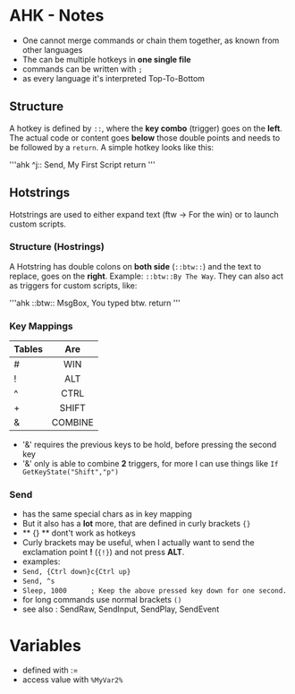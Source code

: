 
# AHK - Notes
- One cannot merge commands or chain them together, as known from other languages
- The can be multiple hotkeys in **one single file**
- commands can be written with `;`
- as every language it's interpreted Top-To-Bottom

## Structure
A hotkey is defined by `::`, where the **key combo** (trigger) goes on the **left**.
The actual code or content goes **below** those double points and needs to be followed by a `return`. 
A simple hotkey looks like this:

'''ahk
^j::
Send, My First Script
return
'''

## Hotstrings
Hotstrings are used to either expand text (ftw -> For the win) or to launch custom scripts.

### Structure (Hostrings)
A Hotstring has double colons on **both side** (`::btw::`) and the text to replace, goes on the **right**.
Example: `::btw::By The Way`. They can also act as triggers for custom scripts, like:

'''ahk
::btw::
MsgBox, You typed btw.
return
'''

### Key Mappings

| Tables        | Are           |
| ------------- |:-------------:|
| #	   | WIN |
| !	   | ALT |
| ^	   | CTRL |
| +	   | SHIFT |
| &	   | COMBINE |

- '&' requires the previous keys to be hold, before pressing the second key
- '&' only is able to combine **2** triggers, for more I can use things like `If GetKeyState("Shift","p")`

### Send
- has the same special chars as in key mapping
- But it also has a **lot** more, that are defined in curly brackets `{}`
- ** {} ** dont't work as hotkeys
- Curly brackets may be useful, when I actually want to send the exclamation point **!** (`{!}`) and not press **ALT**. 
- examples:
- `Send, {Ctrl down}c{Ctrl up}`
- `Send, ^s`
- `Sleep, 1000      ; Keep the above pressed key down for one second.`
- for long commands use normal brackets `()`
- see also : SendRaw, SendInput, SendPlay, SendEvent

# Variables
- defined with :=
- access value with `%MyVar2%`
